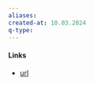 ```yaml
---
aliases: 
created-at: 10.03.2024
q-type: 
---
```

#### Links 

-  [url](https://inspirationbot.art/)